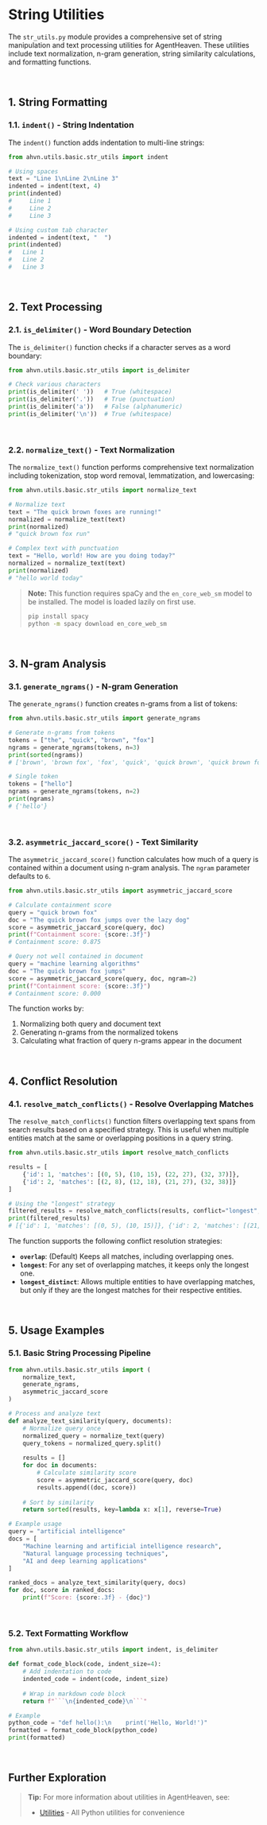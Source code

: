 # String Utilities

The `str_utils.py` module provides a comprehensive set of string manipulation and text processing utilities for AgentHeaven. These utilities include text normalization, n-gram generation, string similarity calculations, and formatting functions.

<br/>

## 1. String Formatting

### 1.1. `indent()` - String Indentation

The `indent()` function adds indentation to multi-line strings:

```python
from ahvn.utils.basic.str_utils import indent

# Using spaces
text = "Line 1\nLine 2\nLine 3"
indented = indent(text, 4)
print(indented)
#     Line 1
#     Line 2
#     Line 3

# Using custom tab character
indented = indent(text, "  ")
print(indented)
#   Line 1
#   Line 2
#   Line 3
```

<br/>

## 2. Text Processing

### 2.1. `is_delimiter()` - Word Boundary Detection

The `is_delimiter()` function checks if a character serves as a word boundary:

```python
from ahvn.utils.basic.str_utils import is_delimiter

# Check various characters
print(is_delimiter(' '))   # True (whitespace)
print(is_delimiter('.'))   # True (punctuation)
print(is_delimiter('a'))   # False (alphanumeric)
print(is_delimiter('\n'))  # True (whitespace)
```

<br/>

### 2.2. `normalize_text()` - Text Normalization

The `normalize_text()` function performs comprehensive text normalization including tokenization, stop word removal, lemmatization, and lowercasing:

```python
from ahvn.utils.basic.str_utils import normalize_text

# Normalize text
text = "The quick brown foxes are running!"
normalized = normalize_text(text)
print(normalized)
# "quick brown fox run"

# Complex text with punctuation
text = "Hello, world! How are you doing today?"
normalized = normalize_text(text)
print(normalized)
# "hello world today"
```

> **Note:** This function requires spaCy and the `en_core_web_sm` model to be installed. The model is loaded lazily on first use.
> ```bash
> pip install spacy
> python -m spacy download en_core_web_sm
> ```

<br/>

## 3. N-gram Analysis

### 3.1. `generate_ngrams()` - N-gram Generation

The `generate_ngrams()` function creates n-grams from a list of tokens:

```python
from ahvn.utils.basic.str_utils import generate_ngrams

# Generate n-grams from tokens
tokens = ["the", "quick", "brown", "fox"]
ngrams = generate_ngrams(tokens, n=3)
print(sorted(ngrams))
# ['brown', 'brown fox', 'fox', 'quick', 'quick brown', 'quick brown fox', 'the', 'the quick', 'the quick brown']

# Single token
tokens = ["hello"]
ngrams = generate_ngrams(tokens, n=2)
print(ngrams)
# {'hello'}
```

<br/>

### 3.2. `asymmetric_jaccard_score()` - Text Similarity

The `asymmetric_jaccard_score()` function calculates how much of a query is contained within a document using n-gram analysis. The `ngram` parameter defaults to `6`.

```python
from ahvn.utils.basic.str_utils import asymmetric_jaccard_score

# Calculate containment score
query = "quick brown fox"
doc = "The quick brown fox jumps over the lazy dog"
score = asymmetric_jaccard_score(query, doc)
print(f"Containment score: {score:.3f}")
# Containment score: 0.875

# Query not well contained in document
query = "machine learning algorithms"
doc = "The quick brown fox jumps"
score = asymmetric_jaccard_score(query, doc, ngram=2)
print(f"Containment score: {score:.3f}")
# Containment score: 0.000
```

The function works by:
1. Normalizing both query and document text
2. Generating n-grams from the normalized tokens
3. Calculating what fraction of query n-grams appear in the document

<br/>

## 4. Conflict Resolution

### 4.1. `resolve_match_conflicts()` - Resolve Overlapping Matches

The `resolve_match_conflicts()` function filters overlapping text spans from search results based on a specified strategy. This is useful when multiple entities match at the same or overlapping positions in a query string.

```python
from ahvn.utils.basic.str_utils import resolve_match_conflicts

results = [
    {'id': 1, 'matches': [(0, 5), (10, 15), (22, 27), (32, 37)]},
    {'id': 2, 'matches': [(2, 8), (12, 18), (21, 27), (32, 38)]}
]

# Using the "longest" strategy
filtered_results = resolve_match_conflicts(results, conflict="longest", query_length=40)
print(filtered_results)
# [{'id': 1, 'matches': [(0, 5), (10, 15)]}, {'id': 2, 'matches': [(21, 27), (32, 38)]}]
```

The function supports the following conflict resolution strategies:
- **`overlap`**: (Default) Keeps all matches, including overlapping ones.
- **`longest`**: For any set of overlapping matches, it keeps only the longest one.
- **`longest_distinct`**: Allows multiple entities to have overlapping matches, but only if they are the longest matches for their respective entities.

<br/>

## 5. Usage Examples

### 5.1. Basic String Processing Pipeline

```python
from ahvn.utils.basic.str_utils import (
    normalize_text, 
    generate_ngrams, 
    asymmetric_jaccard_score
)

# Process and analyze text
def analyze_text_similarity(query, documents):
    # Normalize query once
    normalized_query = normalize_text(query)
    query_tokens = normalized_query.split()
    
    results = []
    for doc in documents:
        # Calculate similarity score
        score = asymmetric_jaccard_score(query, doc)
        results.append((doc, score))
    
    # Sort by similarity
    return sorted(results, key=lambda x: x[1], reverse=True)

# Example usage
query = "artificial intelligence"
docs = [
    "Machine learning and artificial intelligence research",
    "Natural language processing techniques", 
    "AI and deep learning applications"
]

ranked_docs = analyze_text_similarity(query, docs)
for doc, score in ranked_docs:
    print(f"Score: {score:.3f} - {doc}")
```

<br/>

### 5.2. Text Formatting Workflow

```python
from ahvn.utils.basic.str_utils import indent, is_delimiter

def format_code_block(code, indent_size=4):
    # Add indentation to code
    indented_code = indent(code, indent_size)
    
    # Wrap in markdown code block
    return f"```\n{indented_code}\n```"

# Example
python_code = "def hello():\n    print('Hello, World!')"
formatted = format_code_block(python_code)
print(formatted)
```

<br/>

## Further Exploration

> **Tip:** For more information about utilities in AgentHeaven, see:
> - [Utilities](../index.md) - All Python utilities for convenience

<br/>
